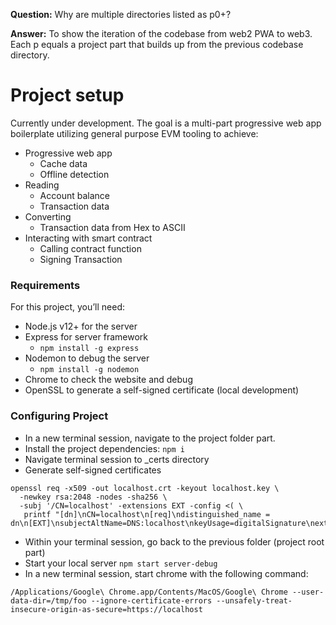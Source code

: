 __Question:__ Why are multiple directories listed as p0+? 

__Answer:__ To show the iteration of the codebase from web2 PWA to web3. Each p equals a project part that builds up from the previous codebase directory. 

# Project setup

Currently under development. The goal is a multi-part progressive web app boilerplate utilizing general purpose EVM tooling to achieve:

- Progressive web app
  - Cache data
  - Offline detection
- Reading
  - Account balance
  - Transaction data
- Converting
  - Transaction data from Hex to ASCII
- Interacting with smart contract
  - Calling contract function
  - Signing Transaction


### Requirements
For this project, you’ll need:
- Node.js v12+ for the server
- Express for server framework
  -  ```npm install -g express```
- Nodemon to debug the server
  - ```npm install -g nodemon```
- Chrome to check the website and debug
- OpenSSL to generate a self-signed certificate (local development)

### Configuring Project

- In a new terminal session, navigate to the project folder part.
- Install the project dependencies: ```npm i```
- Navigate terminal session to _certs directory
- Generate self-signed certificates
```
openssl req -x509 -out localhost.crt -keyout localhost.key \
  -newkey rsa:2048 -nodes -sha256 \
  -subj '/CN=localhost' -extensions EXT -config <( \
   printf "[dn]\nCN=localhost\n[req]\ndistinguished_name = dn\n[EXT]\nsubjectAltName=DNS:localhost\nkeyUsage=digitalSignature\nextendedKeyUsage=serverAuth")
```
- Within your terminal session, go back to the previous folder (project root part)
- Start your local server ```npm start server-debug```
- In a new terminal session, start chrome with the following command:
```
/Applications/Google\ Chrome.app/Contents/MacOS/Google\ Chrome --user-data-dir=/tmp/foo --ignore-certificate-errors --unsafely-treat-insecure-origin-as-secure=https://localhost
```
